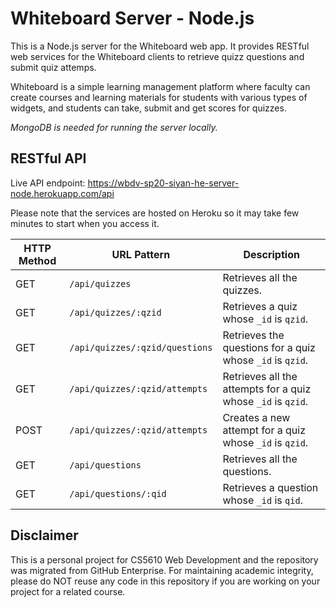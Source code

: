 # Whiteboard Server - Node.js

This is a Node.js server for the Whiteboard web app. It provides RESTful web services for the Whiteboard clients to retrieve quizz questions and submit quiz attemps.

Whiteboard is a simple learning management platform where faculty can create courses and learning materials for students with various types of widgets, and students can take, submit and get scores for quizzes.

*MongoDB is needed for running the server locally.*

## RESTful API

Live API endpoint: https://wbdv-sp20-siyan-he-server-node.herokuapp.com/api

Please note that the services are hosted on Heroku so it may take few minutes to start when you access it.

| HTTP Method | URL Pattern                    | Description                                                  |
| ----------- | ------------------------------ | ------------------------------------------------------------ |
| GET         | `/api/quizzes`                 | Retrieves all the quizzes.                                   |
| GET         | `/api/quizzes/:qzid`           | Retrieves a quiz whose `_id` is `qzid`.                      |
| GET         | `/api/quizzes/:qzid/questions` | Retrieves the questions for a quiz whose `_id` is `qzid`.    |
| GET         | `/api/quizzes/:qzid/attempts`  | Retrieves all the attempts for a quiz whose `_id` is `qzid`. |
| POST        | `/api/quizzes/:qzid/attempts`  | Creates a new attempt for a quiz whose `_id` is `qzid`.      |
| GET         | `/api/questions`               | Retrieves all the questions.                                 |
| GET         | `/api/questions/:qid`          | Retrieves a question whose `_id` is `qid`.                   |

## Disclaimer

This is a personal project for CS5610 Web Development and the repository was migrated from GitHub Enterprise. For maintaining academic integrity, please do NOT reuse any code in this repository if you are working on your project for a related course.
